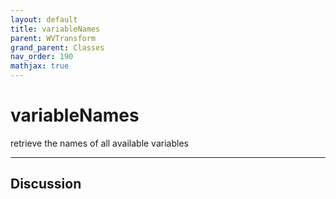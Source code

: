```yaml
---
layout: default
title: variableNames
parent: WVTransform
grand_parent: Classes
nav_order: 190
mathjax: true
---
```


#  variableNames

retrieve the names of all available variables


---

## Discussion

  
